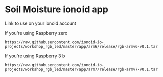 # Soil Moisture ionoid app

Link to use on your ionoid account

If you're using Raspberry zero
```
https://raw.githubusercontent.com/ionoid-io-projects/workshop_rgb_led/master/app/arm6/release/rgb-armv6-v0.1.tar
```

If you're using Raspberry 3 b
```
https://raw.githubusercontent.com/ionoid-io-projects/workshop_rgb_led/master/app/arm7/release/rgb-armv7-v0.1.tar
```